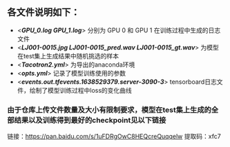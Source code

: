 各文件说明如下：
--------------
* <***GPU_0.log GPU_1.log***>  分别为 GPU 0 和 GPU 1 在训练过程中生成的日志文件  
* <***LJ001-0015.jpg  LJ001-0015_pred.wav LJ001-0015_gt.wav***>  为模型在test集上生成结果中随机挑选的样本  
* <***Tacotron2.yml***>  为导出的anaconda环境  
* <***opts.yml***>  记录了模型训练使用的参数  
* <***events.out.tfevents.1638529379.server-3090-3***>  tensorboard日志文件，绘制了模型训练过程中loss的变化曲线  
### 由于仓库上传文件数量及大小有限制要求，模型在test集上生成的全部结果以及训练得到最好的checkpoint见以下链接
链接：<h>https://pan.baidu.com/s/1uFDRgOwC8HEQcreQuqqelw</h> 
提取码：xfc7
